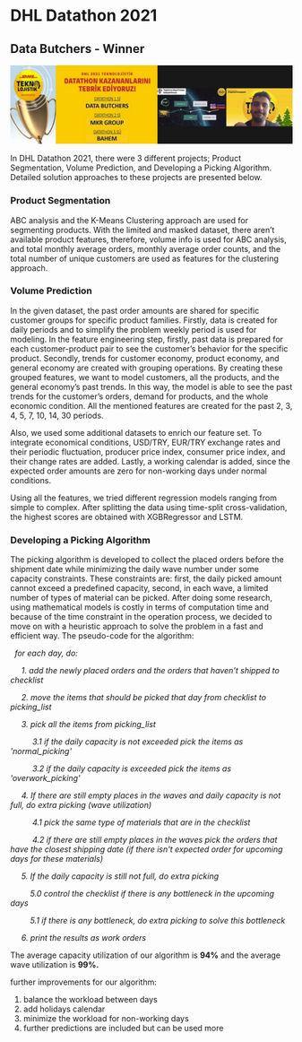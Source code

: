 # DHL Datathon 2021

## Data Butchers - Winner

[![N|Solid](https://raw.githubusercontent.com/ihkaraman/ihkaraman/main/images/dhl_datathon_21.png)](https://www.linkedin.com/feed/update/urn:li:activity:6877662215583891456/)

In DHL Datathon 2021, there were 3 different projects; Product Segmentation, Volume Prediction, and Developing a Picking Algorithm. Detailed solution approaches to these projects are presented below.

### Product Segmentation

ABC analysis and the K-Means Clustering approach are used for segmenting products. With the limited and masked dataset, there aren’t available product features, therefore, volume info is used for ABC analysis, and total monthly average orders, monthly average order counts, and the total number of unique customers are used as features for the clustering approach.

### Volume Prediction

In the given dataset, the past order amounts are shared for specific customer groups for specific product families. Firstly, data is created for daily periods and to simplify the problem weekly period is used for modeling. In the feature engineering step, firstly, past data is prepared for each customer-product pair to see the customer’s behavior for the specific product. Secondly, trends for customer economy, product economy, and general economy are created with grouping operations. By creating these grouped features, we want to model customers, all the products, and the general economy’s past trends. In this way, the model is able to see the past trends for the customer’s orders, demand for products, and the whole economic condition. All the mentioned features are created for the past 2, 3, 4, 5, 7, 10, 14, 30 periods. 

Also, we used some additional datasets to enrich our feature set. To integrate economical conditions, USD/TRY, EUR/TRY exchange rates and their periodic fluctuation, producer price index, consumer price index, and their change rates are added. Lastly, a working calendar is added, since the expected order amounts are zero for non-working days under normal conditions. 

Using all the features, we tried different regression models ranging from simple to complex. After splitting the data using time-split cross-validation, the highest scores are obtained with XGBRegressor and LSTM. 

### Developing a Picking Algorithm

The picking algorithm is developed to collect the placed orders before the shipment date while minimizing the daily wave number under some capacity constraints. These constraints are: first, the daily picked amount cannot exceed a predefined capacity, second, in each wave, a limited number of types of material can be picked. After doing some research, using mathematical models is costly in terms of computation time and because of the time constraint in the operation process, we decided to move on with a heuristic approach to solve the problem in a fast and efficient way. The pseudo-code for the algorithm:

<p><em>&nbsp;&nbsp;for each day, do:</em></p>
<p><em>&nbsp;&nbsp;&nbsp;&nbsp;&nbsp;1. add the newly placed orders and the orders that haven't shipped to checklist</em></p>
<p><em>&nbsp;&nbsp;&nbsp;&nbsp;&nbsp;2. move the items that should be picked that day from checklist to picking_list</em></p>
<p><em>&nbsp;&nbsp;&nbsp;&nbsp;&nbsp;3. pick all the items from picking_list</em></p>
<p><em>&nbsp;&nbsp;&nbsp;&nbsp;&nbsp;&nbsp;&nbsp;&nbsp;&nbsp;&nbsp;3.1 if the daily capacity is not exceeded pick the items as 'normal_picking'</em></p>
<p><em>&nbsp;&nbsp;&nbsp;&nbsp;&nbsp;&nbsp;&nbsp;&nbsp;&nbsp;&nbsp;3.2 if the daily capacity is exceeded pick the items as 'overwork_picking'</em></p>
<p><em>&nbsp;&nbsp;&nbsp;&nbsp;&nbsp;4. If there are still empty places in the waves and daily capacity is not full, do extra picking (wave utilization)</em></p>
<p><em>&nbsp;&nbsp;&nbsp;&nbsp;&nbsp;&nbsp;&nbsp;&nbsp;&nbsp;&nbsp;4.1 pick the same type of materials that are in the checklist </em></p>
<p><em>&nbsp;&nbsp;&nbsp;&nbsp;&nbsp;&nbsp;&nbsp;&nbsp;&nbsp;&nbsp;4.2 if there are still empty places in the waves pick the orders that have the closest shipping date (if there isn't expected order for upcoming days for these materials)</em></p>
<p><em>&nbsp;&nbsp;&nbsp;&nbsp;&nbsp;5. If the daily capacity is still not full, do extra picking</em></p>
<p><em>&nbsp;&nbsp;&nbsp;&nbsp;&nbsp;&nbsp;&nbsp;&nbsp;&nbsp;5.0 control the checklist if there is any bottleneck in the upcoming days</em></p>
<p><em>&nbsp;&nbsp;&nbsp;&nbsp;&nbsp;&nbsp;&nbsp;&nbsp;&nbsp;5.1 if there is any bottleneck, do extra picking to solve this bottleneck</em></p>
<p><em>&nbsp;&nbsp;&nbsp;&nbsp;&nbsp;6. print the results as work orders</em></p>

The average capacity utilization of our algorithm is **94%** and the average wave utilization is **99%.**

further improvements for our algorithm:

1. balance the workload between days
2. add holidays calendar
3. minimize the workload for non-working days
4. further predictions are included but can be used more

